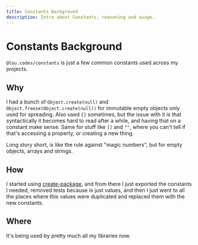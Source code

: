 ```yaml
---
title: Constants Background
description: Intro about Constants, reasoning and usage.
---
```


# Constants Background

`@lou.codes/constants` is just a few common constants used across my projects.

## Why

I had a bunch of `Object.create(null)` and `Object.freeze(Object.create(null))`
for immutable empty objects only used for spreading. Also used `{}` sometimes,
but the issue with it is that syntactically it becomes hard to read after a
while, and having that on a constant make sense. Same for stuff like `[]` and
`""`, where you can't tell if that's accessing a property, or creating a new
thing.

Long story short, is like the rule against "magic numbers", but for empty
objects, arrays and strings.

## How

I started using [create-package][create-package], and from there I just exported
the constants I needed, removed tests because is just values, and then I just
went to all the places where this values were duplicated and replaced them with
the new constants.

## Where

It's being used by pretty much all my libraries now.

<!-- Reference -->

[create-package]: ../lou_codes_create_package/
